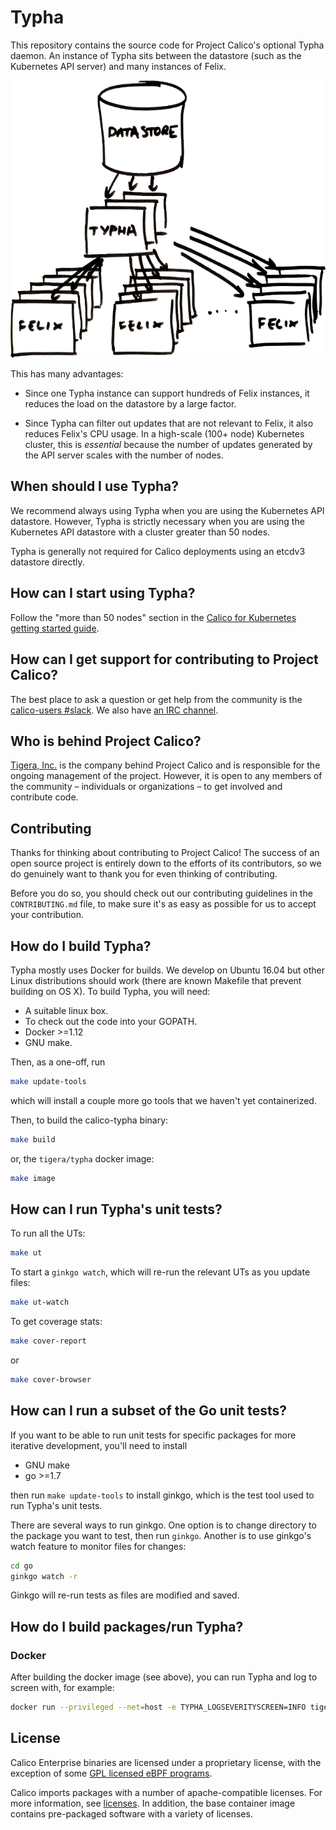 # Typha

This repository contains the source code for Project Calico's optional Typha daemon.  An instance of Typha sits
between the datastore (such as the Kubernetes API server) and many instances of Felix.

![A small cluster of Typha nodes fan out updates to many Felix instances](docs/fan-out.png "A small cluster of Typha nodes fan out updates to many Felix instances  ")

This has many advantages:

- Since one Typha instance can support hundreds of Felix instances, it reduces the load on the datastore
  by a large factor.

- Since Typha can filter out updates that are not relevant to Felix, it also reduces Felix's
  CPU usage.  In a high-scale (100+ node) Kubernetes cluster, this is _essential_ because the
  number of updates generated by the API server scales with the number of nodes.

## When should I use Typha?

We recommend always using Typha when you are using the Kubernetes API datastore.
However, Typha is strictly necessary when you are using the Kubernetes API datastore
with a cluster greater than 50 nodes.

Typha is generally not required for Calico deployments using an etcdv3 datastore directly.

## How can I start using Typha?

Follow the "more than 50 nodes" section in the
[Calico for Kubernetes getting started guide](https://docs.projectcalico.org/latest/getting-started/kubernetes/installation/calico).

## How can I get support for contributing to Project Calico?

The best place to ask a question or get help from the community is the
[calico-users #slack](https://slack.projectcalico.org).  We also have
[an IRC channel](https://kiwiirc.com/client/irc.freenode.net/#calico).

## Who is behind Project Calico?

[Tigera, Inc.](https://www.tigera.io/) is the company behind Project Calico
and is responsible for the ongoing management of the project. However, it
is open to any members of the community – individuals or organizations –
to get involved and contribute code.

## Contributing

Thanks for thinking about contributing to Project Calico! The success of an
open source project is entirely down to the efforts of its contributors, so we
do genuinely want to thank you for even thinking of contributing.

Before you do so, you should check out our contributing guidelines in the
`CONTRIBUTING.md` file, to make sure it's as easy as possible for us to accept
your contribution.

## How do I build Typha?

Typha mostly uses Docker for builds.  We develop on Ubuntu 16.04 but other
Linux distributions should work (there are known Makefile that prevent building on OS X).
To build Typha, you will need:

- A suitable linux box.
- To check out the code into your GOPATH.
- Docker >=1.12
- GNU make.

Then, as a one-off, run

```bash
make update-tools
```

which will install a couple more go tools that we haven't yet containerized.

Then, to build the calico-typha binary:

```bash
make build
```

or, the `tigera/typha` docker image:

```bash
make image
```

## How can I run Typha's unit tests?

To run all the UTs:

```bash
make ut
```

To start a `ginkgo watch`, which will re-run the relevant UTs as you update files:

```bash
make ut-watch
```

To get coverage stats:

```bash
make cover-report
```

or

```bash
make cover-browser
```

## How can I run a subset of the Go unit tests?

If you want to be able to run unit tests for specific packages for more iterative
development, you'll need to install

- GNU make
- go >=1.7

then run `make update-tools` to install ginkgo, which is the test tool used to
run Typha's unit tests.

There are several ways to run ginkgo.  One option is to change directory to the
package you want to test, then run `ginkgo`.  Another is to use ginkgo's
watch feature to monitor files for changes:

```bash
cd go
ginkgo watch -r
```

Ginkgo will re-run tests as files are modified and saved.

## How do I build packages/run Typha?

### Docker

After building the docker image (see above), you can run Typha and log to screen
with, for example:

```bash
docker run --privileged --net=host -e TYPHA_LOGSEVERITYSCREEN=INFO tigera/typha
```

## License

Calico Enterprise binaries are licensed under a proprietary license, with the exception of some [GPL licensed eBPF programs](https://github.com/projectcalico/felix/tree/master/bpf-gpl).

Calico imports packages with a number of apache-compatible licenses. For more information, see [licenses](/licenses).
In addition, the base container image contains pre-packaged software with a variety of licenses.
